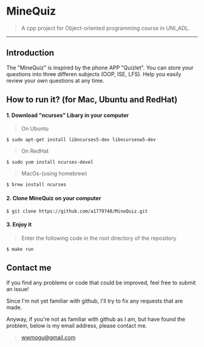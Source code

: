 # MineQuiz

> A cpp project for Object-oriented programming course in UNI_ADL.
----
## Introduction

The "MineQuiz" is inspired by the phone APP "Quizlet". You can store your questions into three differen subjects (OOP, ISE, LFS). Help you easily review your own questions at any time.
## How to run it? (for Mac, Ubuntu and RedHat)

#### 1. Download "ncurses" Libary in your computer

> On Ubuntu

`$ sudo apt-get install libncurses5-dev libncursesw5-dev`

> On RedHat

`$ sudo yum install ncurses-devel`

> MacOs-(using homebrew)

`$ brew install ncurses `

#### 2. Clone MineQuiz on your computer

`$ git clone https://github.com/a1779748/MineQuiz.git`

#### 3. Enjoy it

> Enter the following code in the root directory of the repository

`$ make run`

## Contact  me

If you find any problems or code that could be improved, feel free to submit an issue!

Since I'm not yet familiar with github, I'll try to fix any requests that are made.

Anyway, if you're not as familiar with github as I am, but have found the problem, below is my email address, please contact me.

> <wwmogu@gmail.com>
